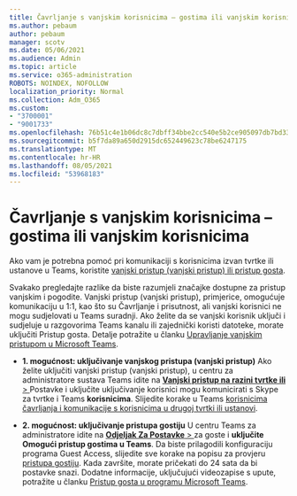 ```yaml
---
title: Čavrljanje s vanjskim korisnicima – gostima ili vanjskim korisnicima
ms.author: pebaum
author: pebaum
manager: scotv
ms.date: 05/06/2021
ms.audience: Admin
ms.topic: article
ms.service: o365-administration
ROBOTS: NOINDEX, NOFOLLOW
localization_priority: Normal
ms.collection: Adm_O365
ms.custom:
- "3700001"
- "9001733"
ms.openlocfilehash: 76b51c4e1b06dc8c7dbff34bbe2cc540e5b2ce905097db7bd33ff2884d8a5469
ms.sourcegitcommit: b5f7da89a650d2915dc652449623c78be6247175
ms.translationtype: MT
ms.contentlocale: hr-HR
ms.lasthandoff: 08/05/2021
ms.locfileid: "53968183"
---
```

# <a name="chat-with-external-users---guests-or-federated-users"></a>Čavrljanje s vanjskim korisnicima – gostima ili vanjskim korisnicima

Ako vam je potrebna pomoć pri komunikaciji s korisnicima izvan tvrtke ili ustanove u Teams, koristite [vanjski pristup (vanjski pristup) ili pristup gosta](/microsoftteams/manage-external-access#external-access-vs-guest-access).

Svakako pregledajte razlike da biste razumjeli značajke dostupne za pristup vanjskim i pogodite. Vanjski pristup (vanjski pristup), primjerice, omogućuje komunikaciju u 1:1, kao što su Čavrljanje i prisutnost, ali vanjski korisnici ne mogu sudjelovati u Teams suradnji. Ako želite da se vanjski korisnik uključi i sudjeluje u razgovorima Teams kanalu ili zajednički koristi datoteke, morate uključiti Pristup gosta. Detalje potražite u članku [Upravljanje vanjskim pristupom u Microsoft Teams](/microsoftteams/manage-external-access#external-access-vs-guest-access).

- **1. mogućnost: uključivanje vanjskog pristupa (vanjski pristup)** Ako želite uključiti vanjski pristup (vanjski pristup), u centru za administratore sustava Teams idite na [ **Vanjski pristup na razini tvrtke ili**  > ](https://admin.teams.microsoft.com/company-wide-settings/external-communications) Postavke i uključite uključivanje korisnici mogu komunicirati s Skype za tvrtke i Teams **korisnicima**. Slijedite korake u Teams [korisnicima čavrljanja i komunikacije s korisnicima u drugoj tvrtki ili ustanovi](/microsoftteams/manage-external-access#let-your-teams-users-chat-and-communicate-with-users-in-another-organization).

- **2. mogućnost: uključivanje pristupa gostiju** U centru Teams za administratore idite na [ **Odjeljak Za Postavke**  > ](https://admin.teams.microsoft.com/company-wide-settings/guest-configuration) za goste i **uključite Omogući pristup gostima u Teams**. Da biste prilagodili konfiguraciju programa Guest Access, slijedite sve korake na popisu za provjeru [pristupa gostiju](/microsoftteams/guest-access-checklist). Kada završite, morate pričekati do 24 sata da bi postavke snazi. Dodatne informacije, uključujući videozapise s upute, potražite u članku [Pristup gosta u programu Microsoft Teams](/microsoftteams/guest-access).